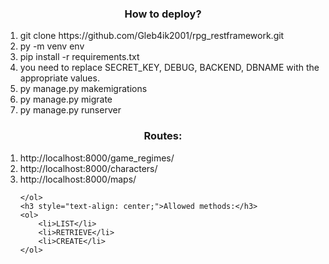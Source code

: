 <h3 style="text-align: center;">How to deploy?</h3>
    <ol>
        <li>git clone https://github.com/Gleb4ik2001/rpg_restframework.git</li>
        <li>py -m venv env</li>
        <li>pip install -r requirements.txt</li>
        <li>you need to replace SECRET_KEY, DEBUG, BACKEND, DBNAME with the appropriate values.</li>
        <li>py manage.py makemigrations</li>
        <li>py manage.py migrate</li>
        <li>py manage.py runserver</li>
    </ol>
    <h3 style="text-align: center;">Routes:</h3>
    <ol>
        <li>http://localhost:8000/game_regimes/</li>
        <li>http://localhost:8000/characters/</li>
        <li>http://localhost:8000/maps/</li>

    </ol>
    <h3 style="text-align: center;">Allowed methods:</h3>
    <ol>
        <li>LIST</li>
        <li>RETRIEVE</li>
        <li>CREATE</li>
    </ol>